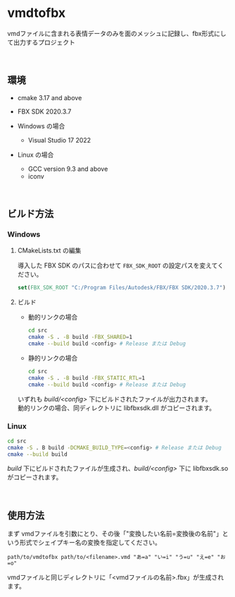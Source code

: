 # vmdtofbx
vmdファイルに含まれる表情データのみを面のメッシュに記録し、fbx形式にして出力するプロジェクト

<br>

## 環境
- cmake 3.17 and above

- FBX SDK 2020.3.7

- Windows の場合
    - Visual Studio 17 2022

- Linux の場合
    - GCC version 9.3 and above
    - iconv

<br>

## ビルド方法

### Windows

1. CMakeLists.txt の編集 

    導入した FBX SDK のパスに合わせて `FBX_SDK_ROOT` の設定パスを変えてください。
    ```CMake
    set(FBX_SDK_ROOT "C:/Program Files/Autodesk/FBX/FBX SDK/2020.3.7")
    ```

2. ビルド

    - 動的リンクの場合

        ```Bash
        cd src
        cmake -S . -B build -FBX_SHARED=1
        cmake --build build <config> # Release または Debug
        ```

    - 静的リンクの場合

        ```Bash
        cd src
        cmake -S . -B build -FBX_STATIC_RTL=1
        cmake --build build <config> # Release または Debug
        ```

    いずれも *build/\<config>* 下にビルドされたファイルが出力されます。<br>
    動的リンクの場合、同ディレクトリに libfbxsdk.dll がコピーされます。


### Linux

```Bash
cd src
cmake -S . B build -DCMAKE_BUILD_TYPE=<config> # Release または Debug
cmake --build build
```

*build* 下にビルドされたファイルが生成され、*build/\<config>* 下に libfbxsdk.so がコピーされます。



<br>

## 使用方法
まず vmdファイルを引数にとり、その後「"変換したい名前=変換後の名前"」という形式でシェイプキー名の変換を指定してください。

```
path/to/vmdtofbx path/to/<filename>.vmd "あ=a" "い=i" "う=u" "え=e" "お=o"
```

vmdファイルと同じディレクトリに「<vmdファイルの名前>.fbx」が生成されます。